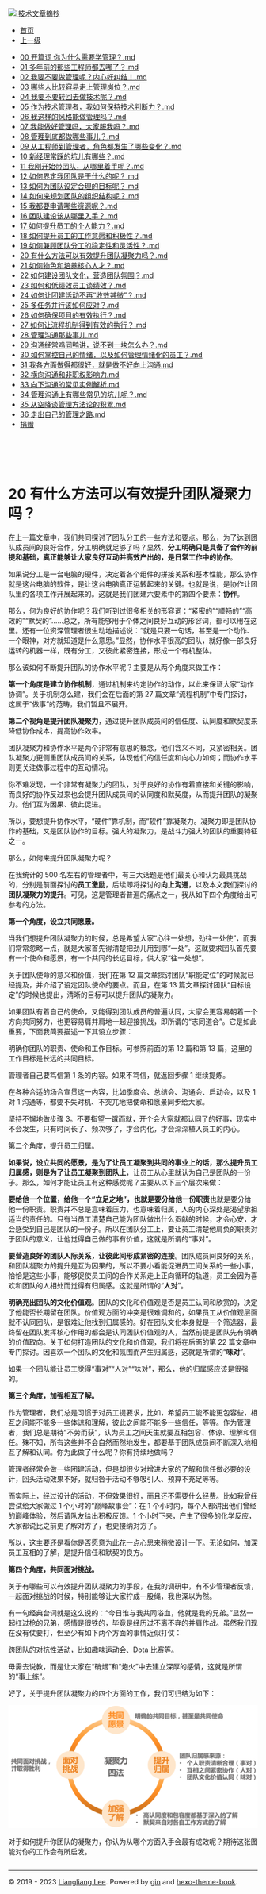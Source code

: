 <!DOCTYPE html>

<html xmlns="http://www.w3.org/1999/xhtml">
<head>
<head>
<meta content="text/html; charset=utf-8" http-equiv="Content-Type"/>
<meta content="width=device-width, initial-scale=1, maximum-scale=1.0, user-scalable=no" name="viewport"/>
<meta content="zh-cn" http-equiv="content-language"/>
<meta content="20  有什么方法可以有效提升团队凝聚力吗？" name="description"/>
<link href="/static/favicon.png" rel="icon"/>
<title>20  有什么方法可以有效提升团队凝聚力吗？ </title>
<link href="/static/index.css" rel="stylesheet"/>
<link href="/static/highlight.min.css" rel="stylesheet"/>
<script src="/static/highlight.min.js"></script>
<meta content="Hexo 4.2.0" name="generator"/>

</head>
<body>
<div class="book-container">
<div class="book-sidebar">
<div class="book-brand">
<a href="/">
<img src="/static/favicon.png"/>
<span>技术文章摘抄</span>
</a>
</div>
<div class="book-menu uncollapsible">
<ul class="uncollapsible">
<li><a class="current-tab" href="/">首页</a></li>
<li><a href="../">上一级</a></li>
</ul>
<ul class="uncollapsible">
<li>
<a class="menu-item" href="/%e4%b8%93%e6%a0%8f/%e6%8a%80%e6%9c%af%e7%ae%a1%e7%90%86%e5%ae%9e%e6%88%98%2036%20%e8%ae%b2/00%20%20%20%e5%bc%80%e7%af%87%e8%af%8d%20%20%e4%bd%a0%e4%b8%ba%e4%bb%80%e4%b9%88%e9%9c%80%e8%a6%81%e5%ad%a6%e7%ae%a1%e7%90%86%ef%bc%9f.md" id="00   开篇词  你为什么需要学管理？.md">00   开篇词  你为什么需要学管理？.md</a>
</li>
<li>
<a class="menu-item" href="/%e4%b8%93%e6%a0%8f/%e6%8a%80%e6%9c%af%e7%ae%a1%e7%90%86%e5%ae%9e%e6%88%98%2036%20%e8%ae%b2/01%20%20%20%e5%a4%9a%e5%b9%b4%e5%89%8d%e7%9a%84%e9%82%a3%e4%ba%9b%e5%b7%a5%e7%a8%8b%e5%b8%88%e9%83%bd%e5%8e%bb%e5%93%aa%e4%ba%86%ef%bc%9f.md" id="01   多年前的那些工程师都去哪了？.md">01   多年前的那些工程师都去哪了？.md</a>
</li>
<li>
<a class="menu-item" href="/%e4%b8%93%e6%a0%8f/%e6%8a%80%e6%9c%af%e7%ae%a1%e7%90%86%e5%ae%9e%e6%88%98%2036%20%e8%ae%b2/02%20%20%20%e6%88%91%e8%a6%81%e4%b8%8d%e8%a6%81%e5%81%9a%e7%ae%a1%e7%90%86%e5%91%a2%ef%bc%9f%e5%86%85%e5%bf%83%e5%a5%bd%e7%ba%a0%e7%bb%93%ef%bc%81.md" id="02   我要不要做管理呢？内心好纠结！.md">02   我要不要做管理呢？内心好纠结！.md</a>
</li>
<li>
<a class="menu-item" href="/%e4%b8%93%e6%a0%8f/%e6%8a%80%e6%9c%af%e7%ae%a1%e7%90%86%e5%ae%9e%e6%88%98%2036%20%e8%ae%b2/03%20%20%e5%93%aa%e4%ba%9b%e4%ba%ba%e6%af%94%e8%be%83%e5%ae%b9%e6%98%93%e8%b5%b0%e4%b8%8a%e7%ae%a1%e7%90%86%e5%b2%97%e4%bd%8d%ef%bc%9f.md" id="03  哪些人比较容易走上管理岗位？.md">03  哪些人比较容易走上管理岗位？.md</a>
</li>
<li>
<a class="menu-item" href="/%e4%b8%93%e6%a0%8f/%e6%8a%80%e6%9c%af%e7%ae%a1%e7%90%86%e5%ae%9e%e6%88%98%2036%20%e8%ae%b2/04%20%20%e6%88%91%e8%a6%81%e4%b8%8d%e8%a6%81%e8%bd%ac%e5%9b%9e%e5%8e%bb%e5%81%9a%e6%8a%80%e6%9c%af%e5%91%a2%ef%bc%9f.md" id="04  我要不要转回去做技术呢？.md">04  我要不要转回去做技术呢？.md</a>
</li>
<li>
<a class="menu-item" href="/%e4%b8%93%e6%a0%8f/%e6%8a%80%e6%9c%af%e7%ae%a1%e7%90%86%e5%ae%9e%e6%88%98%2036%20%e8%ae%b2/05%20%20%e4%bd%9c%e4%b8%ba%e6%8a%80%e6%9c%af%e7%ae%a1%e7%90%86%e8%80%85%ef%bc%8c%e6%88%91%e5%a6%82%e4%bd%95%e4%bf%9d%e6%8c%81%e6%8a%80%e6%9c%af%e5%88%a4%e6%96%ad%e5%8a%9b%ef%bc%9f.md" id="05  作为技术管理者，我如何保持技术判断力？.md">05  作为技术管理者，我如何保持技术判断力？.md</a>
</li>
<li>
<a class="menu-item" href="/%e4%b8%93%e6%a0%8f/%e6%8a%80%e6%9c%af%e7%ae%a1%e7%90%86%e5%ae%9e%e6%88%98%2036%20%e8%ae%b2/06%20%20%e6%88%91%e8%bf%99%e6%a0%b7%e7%9a%84%e9%a3%8e%e6%a0%bc%e8%83%bd%e5%81%9a%e7%ae%a1%e7%90%86%e5%90%97%ef%bc%9f.md" id="06  我这样的风格能做管理吗？.md">06  我这样的风格能做管理吗？.md</a>
</li>
<li>
<a class="menu-item" href="/%e4%b8%93%e6%a0%8f/%e6%8a%80%e6%9c%af%e7%ae%a1%e7%90%86%e5%ae%9e%e6%88%98%2036%20%e8%ae%b2/07%20%20%e6%88%91%e8%83%bd%e5%81%9a%e5%a5%bd%e7%ae%a1%e7%90%86%e5%90%97%ef%bc%8c%e5%a4%a7%e5%ae%b6%e6%9c%8d%e6%88%91%e5%90%97%ef%bc%9f.md" id="07  我能做好管理吗，大家服我吗？.md">07  我能做好管理吗，大家服我吗？.md</a>
</li>
<li>
<a class="menu-item" href="/%e4%b8%93%e6%a0%8f/%e6%8a%80%e6%9c%af%e7%ae%a1%e7%90%86%e5%ae%9e%e6%88%98%2036%20%e8%ae%b2/08%20%20%e7%ae%a1%e7%90%86%e5%88%b0%e5%ba%95%e9%83%bd%e5%81%9a%e5%93%aa%e4%ba%9b%e4%ba%8b%e5%84%bf%ef%bc%9f.md" id="08  管理到底都做哪些事儿？.md">08  管理到底都做哪些事儿？.md</a>
</li>
<li>
<a class="menu-item" href="/%e4%b8%93%e6%a0%8f/%e6%8a%80%e6%9c%af%e7%ae%a1%e7%90%86%e5%ae%9e%e6%88%98%2036%20%e8%ae%b2/09%20%20%e4%bb%8e%e5%b7%a5%e7%a8%8b%e5%b8%88%e5%88%b0%e7%ae%a1%e7%90%86%e8%80%85%ef%bc%8c%e8%a7%92%e8%89%b2%e9%83%bd%e5%8f%91%e7%94%9f%e4%ba%86%e5%93%aa%e4%ba%9b%e5%8f%98%e5%8c%96%ef%bc%9f.md" id="09  从工程师到管理者，角色都发生了哪些变化？.md">09  从工程师到管理者，角色都发生了哪些变化？.md</a>
</li>
<li>
<a class="menu-item" href="/%e4%b8%93%e6%a0%8f/%e6%8a%80%e6%9c%af%e7%ae%a1%e7%90%86%e5%ae%9e%e6%88%98%2036%20%e8%ae%b2/10%20%20%e6%96%b0%e7%bb%8f%e7%90%86%e5%b8%b8%e8%b8%a9%e7%9a%84%e5%9d%91%e5%84%bf%e6%9c%89%e5%93%aa%e4%ba%9b%ef%bc%9f.md" id="10  新经理常踩的坑儿有哪些？.md">10  新经理常踩的坑儿有哪些？.md</a>
</li>
<li>
<a class="menu-item" href="/%e4%b8%93%e6%a0%8f/%e6%8a%80%e6%9c%af%e7%ae%a1%e7%90%86%e5%ae%9e%e6%88%98%2036%20%e8%ae%b2/11%20%20%e6%88%91%e5%88%9a%e5%bc%80%e5%a7%8b%e5%b8%a6%e5%9b%a2%e9%98%9f%ef%bc%8c%e4%bb%8e%e5%93%aa%e9%87%8c%e7%9d%80%e6%89%8b%e5%91%a2%ef%bc%9f.md" id="11  我刚开始带团队，从哪里着手呢？.md">11  我刚开始带团队，从哪里着手呢？.md</a>
</li>
<li>
<a class="menu-item" href="/%e4%b8%93%e6%a0%8f/%e6%8a%80%e6%9c%af%e7%ae%a1%e7%90%86%e5%ae%9e%e6%88%98%2036%20%e8%ae%b2/12%20%20%e5%a6%82%e4%bd%95%e7%95%8c%e5%ae%9a%e6%88%91%e5%9b%a2%e9%98%9f%e6%98%af%e5%b9%b2%e4%bb%80%e4%b9%88%e7%9a%84%e5%91%a2%ef%bc%9f.md" id="12  如何界定我团队是干什么的呢？.md">12  如何界定我团队是干什么的呢？.md</a>
</li>
<li>
<a class="menu-item" href="/%e4%b8%93%e6%a0%8f/%e6%8a%80%e6%9c%af%e7%ae%a1%e7%90%86%e5%ae%9e%e6%88%98%2036%20%e8%ae%b2/13%20%20%e5%a6%82%e4%bd%95%e4%b8%ba%e5%9b%a2%e9%98%9f%e8%ae%be%e5%ae%9a%e5%90%88%e7%90%86%e7%9a%84%e7%9b%ae%e6%a0%87%e5%91%a2%ef%bc%9f.md" id="13  如何为团队设定合理的目标呢？.md">13  如何为团队设定合理的目标呢？.md</a>
</li>
<li>
<a class="menu-item" href="/%e4%b8%93%e6%a0%8f/%e6%8a%80%e6%9c%af%e7%ae%a1%e7%90%86%e5%ae%9e%e6%88%98%2036%20%e8%ae%b2/14%20%20%e5%a6%82%e4%bd%95%e6%9d%a5%e8%a7%84%e5%88%92%e5%9b%a2%e9%98%9f%e7%9a%84%e7%bb%84%e7%bb%87%e7%bb%93%e6%9e%84%e5%91%a2%ef%bc%9f.md" id="14  如何来规划团队的组织结构呢？.md">14  如何来规划团队的组织结构呢？.md</a>
</li>
<li>
<a class="menu-item" href="/%e4%b8%93%e6%a0%8f/%e6%8a%80%e6%9c%af%e7%ae%a1%e7%90%86%e5%ae%9e%e6%88%98%2036%20%e8%ae%b2/15%20%20%e6%88%91%e9%83%bd%e8%a6%81%e7%94%b3%e8%af%b7%e5%93%aa%e4%ba%9b%e8%b5%84%e6%ba%90%e5%91%a2%ef%bc%9f.md" id="15  我都要申请哪些资源呢？.md">15  我都要申请哪些资源呢？.md</a>
</li>
<li>
<a class="menu-item" href="/%e4%b8%93%e6%a0%8f/%e6%8a%80%e6%9c%af%e7%ae%a1%e7%90%86%e5%ae%9e%e6%88%98%2036%20%e8%ae%b2/16%20%20%e5%9b%a2%e9%98%9f%e5%bb%ba%e8%ae%be%e8%af%a5%e4%bb%8e%e5%93%aa%e9%87%8c%e5%85%a5%e6%89%8b%ef%bc%9f.md" id="16  团队建设该从哪里入手？.md">16  团队建设该从哪里入手？.md</a>
</li>
<li>
<a class="menu-item" href="/%e4%b8%93%e6%a0%8f/%e6%8a%80%e6%9c%af%e7%ae%a1%e7%90%86%e5%ae%9e%e6%88%98%2036%20%e8%ae%b2/17%20%20%e5%a6%82%e4%bd%95%e6%8f%90%e5%8d%87%e5%91%98%e5%b7%a5%e7%9a%84%e4%b8%aa%e4%ba%ba%e8%83%bd%e5%8a%9b%ef%bc%9f.md" id="17  如何提升员工的个人能力？.md">17  如何提升员工的个人能力？.md</a>
</li>
<li>
<a class="menu-item" href="/%e4%b8%93%e6%a0%8f/%e6%8a%80%e6%9c%af%e7%ae%a1%e7%90%86%e5%ae%9e%e6%88%98%2036%20%e8%ae%b2/18%20%20%e5%a6%82%e4%bd%95%e6%8f%90%e5%8d%87%e5%91%98%e5%b7%a5%e7%9a%84%e5%b7%a5%e4%bd%9c%e6%84%8f%e6%84%bf%e5%92%8c%e7%a7%af%e6%9e%81%e6%80%a7%ef%bc%9f.md" id="18  如何提升员工的工作意愿和积极性？.md">18  如何提升员工的工作意愿和积极性？.md</a>
</li>
<li>
<a class="menu-item" href="/%e4%b8%93%e6%a0%8f/%e6%8a%80%e6%9c%af%e7%ae%a1%e7%90%86%e5%ae%9e%e6%88%98%2036%20%e8%ae%b2/19%20%20%e5%a6%82%e4%bd%95%e5%85%bc%e9%a1%be%e5%9b%a2%e9%98%9f%e5%88%86%e5%b7%a5%e7%9a%84%e7%a8%b3%e5%ae%9a%e6%80%a7%e5%92%8c%e7%81%b5%e6%b4%bb%e6%80%a7%ef%bc%9f.md" id="19  如何兼顾团队分工的稳定性和灵活性？.md">19  如何兼顾团队分工的稳定性和灵活性？.md</a>
</li>
<li>
<a class="menu-item" href="/%e4%b8%93%e6%a0%8f/%e6%8a%80%e6%9c%af%e7%ae%a1%e7%90%86%e5%ae%9e%e6%88%98%2036%20%e8%ae%b2/20%20%20%e6%9c%89%e4%bb%80%e4%b9%88%e6%96%b9%e6%b3%95%e5%8f%af%e4%bb%a5%e6%9c%89%e6%95%88%e6%8f%90%e5%8d%87%e5%9b%a2%e9%98%9f%e5%87%9d%e8%81%9a%e5%8a%9b%e5%90%97%ef%bc%9f.md" id="20  有什么方法可以有效提升团队凝聚力吗？.md">20  有什么方法可以有效提升团队凝聚力吗？.md</a>
</li>
<li>
<a class="menu-item" href="/%e4%b8%93%e6%a0%8f/%e6%8a%80%e6%9c%af%e7%ae%a1%e7%90%86%e5%ae%9e%e6%88%98%2036%20%e8%ae%b2/21%20%20%e5%a6%82%e4%bd%95%e7%89%a9%e8%89%b2%e5%92%8c%e5%9f%b9%e5%85%bb%e6%a0%b8%e5%bf%83%e4%ba%ba%e6%89%8d%ef%bc%9f.md" id="21  如何物色和培养核心人才？.md">21  如何物色和培养核心人才？.md</a>
</li>
<li>
<a class="menu-item" href="/%e4%b8%93%e6%a0%8f/%e6%8a%80%e6%9c%af%e7%ae%a1%e7%90%86%e5%ae%9e%e6%88%98%2036%20%e8%ae%b2/22%20%20%e5%a6%82%e4%bd%95%e5%bb%ba%e8%ae%be%e5%9b%a2%e9%98%9f%e6%96%87%e5%8c%96%ef%bc%8c%e8%90%a5%e9%80%a0%e5%9b%a2%e9%98%9f%e6%b0%9b%e5%9b%b4%ef%bc%9f.md" id="22  如何建设团队文化，营造团队氛围？.md">22  如何建设团队文化，营造团队氛围？.md</a>
</li>
<li>
<a class="menu-item" href="/%e4%b8%93%e6%a0%8f/%e6%8a%80%e6%9c%af%e7%ae%a1%e7%90%86%e5%ae%9e%e6%88%98%2036%20%e8%ae%b2/23%20%20%e5%a6%82%e4%bd%95%e5%92%8c%e4%bd%8e%e7%bb%a9%e6%95%88%e5%91%98%e5%b7%a5%e8%b0%88%e7%bb%a9%e6%95%88%ef%bc%9f.md" id="23  如何和低绩效员工谈绩效？.md">23  如何和低绩效员工谈绩效？.md</a>
</li>
<li>
<a class="menu-item" href="/%e4%b8%93%e6%a0%8f/%e6%8a%80%e6%9c%af%e7%ae%a1%e7%90%86%e5%ae%9e%e6%88%98%2036%20%e8%ae%b2/24%20%20%e5%a6%82%e4%bd%95%e8%ae%a9%e5%9b%a2%e5%bb%ba%e6%b4%bb%e5%8a%a8%e4%b8%8d%e5%86%8d%e2%80%9c%e6%94%b6%e6%95%88%e7%94%9a%e5%be%ae%e2%80%9d%ef%bc%9f.md" id="24  如何让团建活动不再“收效甚微”？.md">24  如何让团建活动不再“收效甚微”？.md</a>
</li>
<li>
<a class="menu-item" href="/%e4%b8%93%e6%a0%8f/%e6%8a%80%e6%9c%af%e7%ae%a1%e7%90%86%e5%ae%9e%e6%88%98%2036%20%e8%ae%b2/25%20%20%e5%a4%9a%e4%bb%bb%e5%8a%a1%e5%b9%b6%e8%a1%8c%e8%af%a5%e5%a6%82%e4%bd%95%e5%ba%94%e5%af%b9%ef%bc%9f.md" id="25  多任务并行该如何应对？.md">25  多任务并行该如何应对？.md</a>
</li>
<li>
<a class="menu-item" href="/%e4%b8%93%e6%a0%8f/%e6%8a%80%e6%9c%af%e7%ae%a1%e7%90%86%e5%ae%9e%e6%88%98%2036%20%e8%ae%b2/26%20%20%e5%a6%82%e4%bd%95%e7%a1%ae%e4%bf%9d%e9%a1%b9%e7%9b%ae%e7%9a%84%e6%9c%89%e6%95%88%e6%89%a7%e8%a1%8c%ef%bc%9f.md" id="26  如何确保项目的有效执行？.md">26  如何确保项目的有效执行？.md</a>
</li>
<li>
<a class="menu-item" href="/%e4%b8%93%e6%a0%8f/%e6%8a%80%e6%9c%af%e7%ae%a1%e7%90%86%e5%ae%9e%e6%88%98%2036%20%e8%ae%b2/27%20%20%e5%a6%82%e4%bd%95%e8%ae%a9%e6%b5%81%e7%a8%8b%e6%9c%ba%e5%88%b6%e5%be%97%e5%88%b0%e6%9c%89%e6%95%88%e7%9a%84%e6%89%a7%e8%a1%8c%ef%bc%9f.md" id="27  如何让流程机制得到有效的执行？.md">27  如何让流程机制得到有效的执行？.md</a>
</li>
<li>
<a class="menu-item" href="/%e4%b8%93%e6%a0%8f/%e6%8a%80%e6%9c%af%e7%ae%a1%e7%90%86%e5%ae%9e%e6%88%98%2036%20%e8%ae%b2/28%20%20%e7%ae%a1%e7%90%86%e6%b2%9f%e9%80%9a%e9%82%a3%e4%ba%9b%e4%ba%8b%e5%84%bf.md" id="28  管理沟通那些事儿.md">28  管理沟通那些事儿.md</a>
</li>
<li>
<a class="menu-item" href="/%e4%b8%93%e6%a0%8f/%e6%8a%80%e6%9c%af%e7%ae%a1%e7%90%86%e5%ae%9e%e6%88%98%2036%20%e8%ae%b2/29%20%20%e6%b2%9f%e9%80%9a%e7%bb%8f%e5%b8%b8%e9%b8%a1%e5%90%8c%e9%b8%ad%e8%ae%b2%ef%bc%8c%e8%af%b4%e4%b8%8d%e5%88%b0%e4%b8%80%e5%9d%97%e6%80%8e%e4%b9%88%e5%8a%9e%ef%bc%9f.md" id="29  沟通经常鸡同鸭讲，说不到一块怎么办？.md">29  沟通经常鸡同鸭讲，说不到一块怎么办？.md</a>
</li>
<li>
<a class="menu-item" href="/%e4%b8%93%e6%a0%8f/%e6%8a%80%e6%9c%af%e7%ae%a1%e7%90%86%e5%ae%9e%e6%88%98%2036%20%e8%ae%b2/30%20%20%e5%a6%82%e4%bd%95%e6%8e%8c%e6%8e%a7%e8%87%aa%e5%b7%b1%e7%9a%84%e6%83%85%e7%bb%aa%ef%bc%8c%e4%bb%a5%e5%8f%8a%e5%a6%82%e4%bd%95%e7%ae%a1%e7%90%86%e6%83%85%e7%bb%aa%e5%8c%96%e7%9a%84%e5%91%98%e5%b7%a5%ef%bc%9f.md" id="30  如何掌控自己的情绪，以及如何管理情绪化的员工？.md">30  如何掌控自己的情绪，以及如何管理情绪化的员工？.md</a>
</li>
<li>
<a class="menu-item" href="/%e4%b8%93%e6%a0%8f/%e6%8a%80%e6%9c%af%e7%ae%a1%e7%90%86%e5%ae%9e%e6%88%98%2036%20%e8%ae%b2/31%20%20%e6%88%91%e5%90%84%e6%96%b9%e9%9d%a2%e5%81%9a%e5%be%97%e9%83%bd%e5%be%88%e5%a5%bd%ef%bc%8c%e5%b0%b1%e6%98%af%e5%81%9a%e4%b8%8d%e5%a5%bd%e5%90%91%e4%b8%8a%e6%b2%9f%e9%80%9a.md" id="31  我各方面做得都很好，就是做不好向上沟通.md">31  我各方面做得都很好，就是做不好向上沟通.md</a>
</li>
<li>
<a class="menu-item" href="/%e4%b8%93%e6%a0%8f/%e6%8a%80%e6%9c%af%e7%ae%a1%e7%90%86%e5%ae%9e%e6%88%98%2036%20%e8%ae%b2/32%20%20%e6%a8%aa%e5%90%91%e6%b2%9f%e9%80%9a%e5%92%8c%e9%9d%9e%e8%81%8c%e6%9d%83%e5%bd%b1%e5%93%8d%e5%8a%9b.md" id="32  横向沟通和非职权影响力.md">32  横向沟通和非职权影响力.md</a>
</li>
<li>
<a class="menu-item" href="/%e4%b8%93%e6%a0%8f/%e6%8a%80%e6%9c%af%e7%ae%a1%e7%90%86%e5%ae%9e%e6%88%98%2036%20%e8%ae%b2/33%20%20%e5%90%91%e4%b8%8b%e6%b2%9f%e9%80%9a%e7%9a%84%e5%b8%b8%e8%a7%81%e5%ae%9e%e4%be%8b%e8%a7%a3%e6%9e%90.md" id="33  向下沟通的常见实例解析.md">33  向下沟通的常见实例解析.md</a>
</li>
<li>
<a class="menu-item" href="/%e4%b8%93%e6%a0%8f/%e6%8a%80%e6%9c%af%e7%ae%a1%e7%90%86%e5%ae%9e%e6%88%98%2036%20%e8%ae%b2/34%20%20%e7%ae%a1%e7%90%86%e6%b2%9f%e9%80%9a%e4%b8%8a%e6%9c%89%e5%93%aa%e4%ba%9b%e5%b8%b8%e8%a7%81%e7%9a%84%e5%9d%91%e5%84%bf%e5%91%a2%ef%bc%9f.md" id="34  管理沟通上有哪些常见的坑儿呢？.md">34  管理沟通上有哪些常见的坑儿呢？.md</a>
</li>
<li>
<a class="menu-item" href="/%e4%b8%93%e6%a0%8f/%e6%8a%80%e6%9c%af%e7%ae%a1%e7%90%86%e5%ae%9e%e6%88%98%2036%20%e8%ae%b2/35%20%20%e4%bb%8e%e7%a9%ba%e9%99%8d%e8%b0%88%e7%ae%a1%e7%90%86%e6%96%b9%e6%b3%95%e8%ae%ba%e7%9a%84%e7%a7%af%e7%b4%af.md" id="35  从空降谈管理方法论的积累.md">35  从空降谈管理方法论的积累.md</a>
</li>
<li>
<a class="menu-item" href="/%e4%b8%93%e6%a0%8f/%e6%8a%80%e6%9c%af%e7%ae%a1%e7%90%86%e5%ae%9e%e6%88%98%2036%20%e8%ae%b2/36%20%20%e8%b5%b0%e5%87%ba%e8%87%aa%e5%b7%b1%e7%9a%84%e7%ae%a1%e7%90%86%e4%b9%8b%e8%b7%af.md" id="36  走出自己的管理之路.md">36  走出自己的管理之路.md</a>
</li>
<li><a href="/assets/捐赠.md">捐赠</a></li>
</ul>
</div>
</div>
<div class="sidebar-toggle" onclick="sidebar_toggle()" onmouseleave="remove_inner()" onmouseover="add_inner()">
<div class="sidebar-toggle-inner"></div>
</div>
<div class="off-canvas-content">
<div class="columns">
<div class="column col-12 col-lg-12">
<div class="book-navbar">
<header class="navbar">
<section class="navbar-section">
<a onclick="open_sidebar()">
<i class="icon icon-menu"></i>
</a>
</section>
</header>
</div>
<div class="book-content" style="max-width: 960px; margin: 0 auto;
    overflow-x: auto;
    overflow-y: hidden;">
<div class="book-post">

<p align="center" id="tip"></p>
<h1 class="title" data-id="20  有什么方法可以有效提升团队凝聚力吗？" id="title">20  有什么方法可以有效提升团队凝聚力吗？</h1>
<div><p>在上一篇文章中，我们共同探讨了团队分工的一些方法和要点。那么，为了达到团队成员间的良好合作，分工明确就足够了吗？显然，<strong>分工明确只是具备了合作的前提和基础，真正能够让大家良好互动并高效产出的，是日常工作中的协作</strong>。</p>
<p>如果说分工是一台电脑的硬件，决定着各个组件的拼接关系和基本性能，那么协作就是这台电脑的软件，是让这台电脑真正运转起来的关键。也就是说，是协作让团队里的各项工作开展起来的。这就是我们团建六要素中的第四个要素：<strong>协作</strong>。</p>
<p>那么，何为良好的协作呢？我们听到过很多相关的形容词：“紧密的”“顺畅的”“高效的”“默契的”……总之，所有能够用于个体之间良好互动的形容词，都可以用在这里。还有一位资深管理者很生动地描述说：“就是只要一句话，甚至是一个动作、一个眼神，对方就知道是什么意思。”显然，协作水平很高的团队，就好像一部良好运转的机器一样，既有分工，又彼此紧密连接，形成一个有机整体。</p>
<p>那么该如何不断提升团队的协作水平呢？主要是从两个角度来做工作：</p>
<p><strong>第一个角度是建立协作机制</strong>，通过机制来约定协作的动作，以此来保证大家“动作协调”。关于机制怎么建，我们会在后面的第 27 篇文章“流程机制”中专门探讨，这属于“做事”的范畴，我们暂且不展开。</p>
<p><strong>第二个视角是提升团队凝聚力</strong>，通过提升团队成员间的信任度、认同度和默契度来降低协作成本，提高协作效率。</p>
<p>团队凝聚力和协作水平是两个非常有意思的概念，他们含义不同，又紧密相关。团队凝聚力更侧重团队成员间的关系，体现他们的信任度和向心力如何；而协作水平则更关注做事过程中的互动情况。</p>
<p>你不难发现，一个非常有凝聚力的团队，对于良好的协作有着直接和关键的影响，而良好的协作反过来也会提升团队成员间的认同度和默契度，从而提升团队的凝聚力。他们互为因果、彼此促进。</p>
<p>所以，要想提升协作水平，“硬件”靠机制，而“软件”靠凝聚力。凝聚力即是团队协作的基础，又是团队协作的目标。强大的凝聚力，是战斗力强大的团队的重要特征之一。</p>
<p>那么，如何来提升团队凝聚力呢？</p>
<p>在我统计的 500 名左右的管理者中，有三大话题是他们最关心和认为最具挑战的，分别是前面探讨的<strong>员工激励</strong>，后续即将探讨的<strong>向上沟通</strong>，以及本文我们探讨的<strong>团队凝聚力的提升</strong>。可见，这是管理者普遍的痛点之一，我从如下四个角度给出可参考的方法。</p>
<p><strong>第一个角度，设立共同愿景。</strong></p>
<p>当我们想提升团队凝聚力的时候，总是希望大家“心往一处想，劲往一处使”，而我们常常忽略一点，就是大家首先得清楚把劲儿用到哪“一处”。这就要求团队首先要有一个使命和愿景，有一个共同的长远目标，供大家“往一处想”。</p>
<p>关于团队使命的意义和价值，我们在第 12 篇文章探讨团队“职能定位”的时候就已经提及，并介绍了设定团队使命的要点。而且，在第 13 篇文章探讨团队“目标设定”的时候也提出，清晰的目标可以提升团队的凝聚力。</p>
<p>如果团队有着自己的使命，又能得到团队成员的普遍认同，大家会更容易朝着一个方向共同努力，也更容易肩并肩地一起迎接挑战，即所谓的“志同道合”。它是如此重要，下面我简要描述一下其设立步骤：</p>
<p>明确你团队的职责、使命和工作目标。可参照前面的第 12 篇和第 13 篇，这里的工作目标是长远的共同目标。</p>
<p>管理者自己要笃信第 1 条的内容。如果不笃信，就返回步骤 1 继续提炼。</p>
<p>在各种合适的场合宣贯这一内容，比如季度会、总结会、沟通会、启动会，以及 1 对 1 沟通等，都要不失时机、不突兀地把使命和愿景同步给大家。</p>
<p>坚持不懈地做步骤 3。不要指望一蹴而就，开个会大家就都认同了的好事，现实中不会发生，只有时间长了、频次够了，才会内化，才会深深植入员工的内心。</p>
<p>第二个角度，提升员工归属。</p>
<p><strong>如果说，设立共同的愿景，是为了让员工凝聚到共同的事业上的话，那么提升员工归属感，则是为了让员工凝聚到团队上</strong>，让员工从心里就认为自己是团队的一份子。那么，如何才能让员工有这种感觉呢？主要从以下三个层次来做：</p>
<p><strong>要给他一个位置，给他一个“立足之地”，也就是要分给他一份职责</strong>也就是要分给他一份职责。职责并不总是意味着压力，也意味着归属，人的内心深处是渴望承担适当的责任的。只有当员工清楚自己能为团队做出什么贡献的时候，才会心安，才会感受到自己是团队的一份子。所以在团队分工上，要让员工清楚他肩负的职责对于团队的意义，让他觉得自己做的事有价值，这就是所谓的“事对”。</p>
<p><strong>要营造良好的团队人际关系，让彼此间形成紧密的连接</strong>。团队成员间良好的关系，和团队凝聚力的提升是互为因果的，所以不要小看能促进员工间关系的一些小事，恰恰是这些小事，能够促使员工间的合作关系走上正向循环的轨道，员工会因为喜欢和团队的人相处而觉得有归属感。这就是所谓的“<strong>人对</strong>”。</p>
<p><strong>明确亮出团队的文化价值观</strong>。团队的文化和价值观是否是员工认同和欣赏的，决定了他能否长期留在团队。价值观方面的冲突是很难调和的，如果员工从价值观层面就不认同团队，是很难让他找到归属感的。好在团队文化本身就是一个筛选器，最终留在团队发挥核心作用的都会是认同团队价值观的人，当然前提是团队先有明确的价值取向。关于如何打造团队的文化和价值观，我们将在后面的第 22 篇文章中专门探讨。因喜欢一个团队的文化和氛围而产生归属感，这就是所谓的“<strong>味对</strong>”。</p>
<p>如果一个团队能让员工觉得“事对”“人对”“味对”，那么，他的归属感应该是很强的。</p>
<p><strong>第三个角度，加强相互了解。</strong></p>
<p>作为管理者，我们总是习惯于对员工提要求，比如，希望员工能不能更包容些，相互之间能不能多一些体谅和理解，彼此之间能不能多一些信任，等等。作为管理者，我们总是期待“不劳而获”，认为员工之间天生就要互相包容、体谅、理解和信任。殊不知，所有这些并不会自然而然地发生，都要基于团队成员间不断深入地相互了解和认同。你为此做了什么呢？你有持续地做吗？</p>
<p>管理者经常会做一些团建活动，但是却很少对增进大家的了解和信任做必要的设计，回头活动效果不好，就归咎于活动不够吸引人、预算不充足等等。</p>
<p>而实际上，经过设计的活动，不但效果很好，而且还不需要什么经费。比如我曾经尝试给大家做过 1 个小时的“巅峰故事会”：在 1 个小时内，每个人都讲出他们曾经的巅峰体验，然后请队友给出积极反馈。1 个小时下来，产生了很多的化学反应，大家都说比之前更了解对方了，也更接纳对方了。</p>
<p>所以，这主要还是看你是否愿意为此花一点心思来稍微设计一下。无论如何，加深员工互相的了解，是提升信任和默契的良方。</p>
<p><strong>第四个角度，共同面对挑战。</strong></p>
<p>关于有哪些可以有效提升团队凝聚力的手段，在我的调研中，有不少管理者反馈，一起面对挑战的时候，特别能够让大家拧成一股绳，我也深以为然。</p>
<p>有一句经典台词就是这么说的：“今日谁与我共同浴血，他就是我的兄弟。”显然一起扛过枪的兄弟，感情是很铁的，毕竟是经历过不离不弃的并肩作战。虽然我们现在没有仗要打，但至少有如下两个方面的事情近似打仗：</p>
<p>跨团队的对抗性活动，比如趣味运动会、Dota 比赛等。</p>
<p>毋需去说教，而是让大家在“硝烟”和“炮火”中去建立深厚的感情，这就是所谓的“事上练”。</p>
<p>好了，关于提升团队凝聚力的四个方面的工作，我们可归结为如下：</p>
<p><img alt="" src="assets/4c96e729e87ee164c1ddb4378e9d1e6b-20221009224834-eo5ncm8.png"/></p>
<p>对于如何提升你团队的凝聚力，你认为从哪个方面入手会最有成效呢？期待这张图能对你的工作会有所启发。</p>
</div>
</div>
<div>
<div id="prePage" style="float: left">
</div>
<div id="nextPage" style="float: right">
</div>
</div>
</div>
</div>
</div>
<div class="copyright">
<hr/>
<p>© 2019 - 2023 <a href="/cdn-cgi/l/email-protection#09656565303d3838393e496e64686065276a6664" target="_blank">Liangliang Lee</a>.
                    Powered by <a href="https://github.com/gin-gonic/gin" target="_blank">gin</a> and <a href="https://github.com/kaiiiz/hexo-theme-book" target="_blank">hexo-theme-book</a>.</p>
</div>
</div>
<a class="off-canvas-overlay" onclick="hide_canvas()"></a>
</div>
<script>(function(){function c(){var b=a.contentDocument||a.contentWindow.document;if(b){var d=b.createElement('script');d.innerHTML="window.__CF$cv$params={r:'8f0d00211a04853a',t:'MTczMzk5OTAyMi4wMDAwMDA='};var a=document.createElement('script');a.nonce='';a.src='/cdn-cgi/challenge-platform/scripts/jsd/main.js';document.getElementsByTagName('head')[0].appendChild(a);";b.getElementsByTagName('head')[0].appendChild(d)}}if(document.body){var a=document.createElement('iframe');a.height=1;a.width=1;a.style.position='absolute';a.style.top=0;a.style.left=0;a.style.border='none';a.style.visibility='hidden';document.body.appendChild(a);if('loading'!==document.readyState)c();else if(window.addEventListener)document.addEventListener('DOMContentLoaded',c);else{var e=document.onreadystatechange||function(){};document.onreadystatechange=function(b){e(b);'loading'!==document.readyState&&(document.onreadystatechange=e,c())}}}})();</script></body>

<script src="/static/index.js"></script>
</head></html>